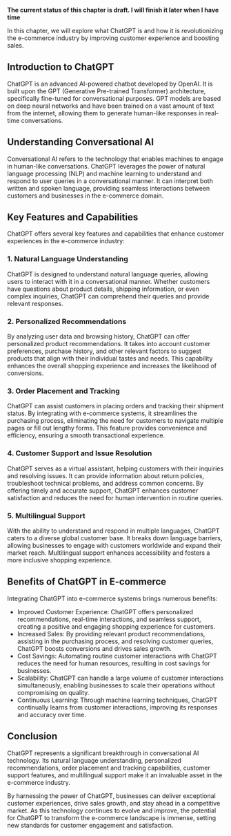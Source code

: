 **The current status of this chapter is draft. I will finish it later when I have time**

In this chapter, we will explore what ChatGPT is and how it is revolutionizing the e-commerce industry by improving customer experience and boosting sales.

Introduction to ChatGPT
-----------------------

ChatGPT is an advanced AI-powered chatbot developed by OpenAI. It is built upon the GPT (Generative Pre-trained Transformer) architecture, specifically fine-tuned for conversational purposes. GPT models are based on deep neural networks and have been trained on a vast amount of text from the internet, allowing them to generate human-like responses in real-time conversations.

Understanding Conversational AI
-------------------------------

Conversational AI refers to the technology that enables machines to engage in human-like conversations. ChatGPT leverages the power of natural language processing (NLP) and machine learning to understand and respond to user queries in a conversational manner. It can interpret both written and spoken language, providing seamless interactions between customers and businesses in the e-commerce domain.

Key Features and Capabilities
-----------------------------

ChatGPT offers several key features and capabilities that enhance customer experiences in the e-commerce industry:

### 1. Natural Language Understanding

ChatGPT is designed to understand natural language queries, allowing users to interact with it in a conversational manner. Whether customers have questions about product details, shipping information, or even complex inquiries, ChatGPT can comprehend their queries and provide relevant responses.

### 2. Personalized Recommendations

By analyzing user data and browsing history, ChatGPT can offer personalized product recommendations. It takes into account customer preferences, purchase history, and other relevant factors to suggest products that align with their individual tastes and needs. This capability enhances the overall shopping experience and increases the likelihood of conversions.

### 3. Order Placement and Tracking

ChatGPT can assist customers in placing orders and tracking their shipment status. By integrating with e-commerce systems, it streamlines the purchasing process, eliminating the need for customers to navigate multiple pages or fill out lengthy forms. This feature provides convenience and efficiency, ensuring a smooth transactional experience.

### 4. Customer Support and Issue Resolution

ChatGPT serves as a virtual assistant, helping customers with their inquiries and resolving issues. It can provide information about return policies, troubleshoot technical problems, and address common concerns. By offering timely and accurate support, ChatGPT enhances customer satisfaction and reduces the need for human intervention in routine queries.

### 5. Multilingual Support

With the ability to understand and respond in multiple languages, ChatGPT caters to a diverse global customer base. It breaks down language barriers, allowing businesses to engage with customers worldwide and expand their market reach. Multilingual support enhances accessibility and fosters a more inclusive shopping experience.

Benefits of ChatGPT in E-commerce
---------------------------------

Integrating ChatGPT into e-commerce systems brings numerous benefits:

* Improved Customer Experience: ChatGPT offers personalized recommendations, real-time interactions, and seamless support, creating a positive and engaging shopping experience for customers.
* Increased Sales: By providing relevant product recommendations, assisting in the purchasing process, and resolving customer queries, ChatGPT boosts conversions and drives sales growth.
* Cost Savings: Automating routine customer interactions with ChatGPT reduces the need for human resources, resulting in cost savings for businesses.
* Scalability: ChatGPT can handle a large volume of customer interactions simultaneously, enabling businesses to scale their operations without compromising on quality.
* Continuous Learning: Through machine learning techniques, ChatGPT continually learns from customer interactions, improving its responses and accuracy over time.

Conclusion
----------

ChatGPT represents a significant breakthrough in conversational AI technology. Its natural language understanding, personalized recommendations, order placement and tracking capabilities, customer support features, and multilingual support make it an invaluable asset in the e-commerce industry.

By harnessing the power of ChatGPT, businesses can deliver exceptional customer experiences, drive sales growth, and stay ahead in a competitive market. As this technology continues to evolve and improve, the potential for ChatGPT to transform the e-commerce landscape is immense, setting new standards for customer engagement and satisfaction.
